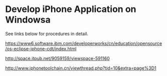 # Develop iPhone Application on Windowsa


See links below for procedures in detail.

<https://www6.software.ibm.com/developerworks/cn/education/opensource/os-eclipse-iphone-cdt/index.html>

<http://space.itpub.net/9059159/viewspace-591160>

<http://www.iphonetoolchain.cn/viewthread.php?tid=10&extra=page%3D1>
